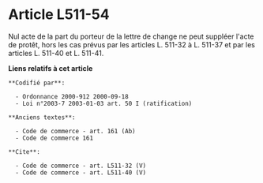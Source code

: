 # Article L511-54

Nul acte de la part du porteur de la lettre de change ne peut suppléer l'acte de protêt, hors les cas prévus par les articles
L. 511-32 à L. 511-37 et par les articles L. 511-40 et L. 511-41.

**Liens relatifs à cet article**

	**Codifié par**:

	  - Ordonnance 2000-912 2000-09-18
	  - Loi n°2003-7 2003-01-03 art. 50 I (ratification)

	**Anciens textes**:

	  - Code de commerce - art. 161 (Ab)
	  - Code de commerce 161

	**Cite**:

	  - Code de commerce - art. L511-32 (V)
	  - Code de commerce - art. L511-40 (V)
